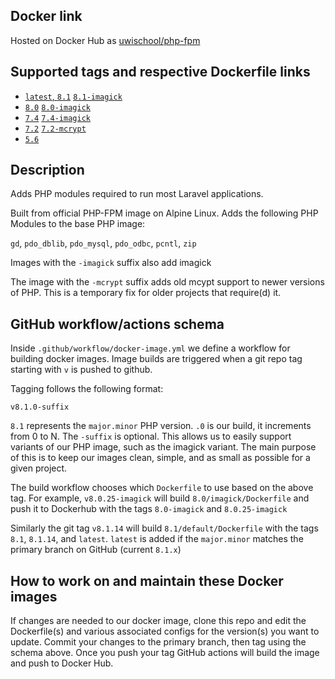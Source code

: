 ## Docker link

Hosted on Docker Hub as [uwischool/php-fpm](https://hub.docker.com/r/uwischool/php-fpm/)

## Supported tags and respective Dockerfile links

* [`latest`, `8.1`](docker-php-fpm/blob/main/8.1/default/Dockerfile) [`8.1-imagick`](docker-php-fpm/blob/main/8.1/imagick/Dockerfile) 
* [`8.0`](docker-php-fpm/blob/main/8.0/default/Dockerfile) [`8.0-imagick`](docker-php-fpm/blob/main/8.0/imagick/Dockerfile) 
* [`7.4`](docker-php-fpm/blob/main/7.4/default/Dockerfile) [`7.4-imagick`](docker-php-fpm/blob/main/7.4/imagick/Dockerfile) 
* [`7.2`](docker-php-fpm/blob/main/7.2/default/Dockerfile) [`7.2-mcrypt`](docker-php-fpm/blob/main/7.2/mcrypt/Dockerfile) 
* [`5.6`](docker-php-fpm/blob/main/5.6/default/Dockerfile) 


## Description

Adds PHP modules required to run most Laravel applications. 

Built from official PHP-FPM image on Alpine Linux. Adds the following PHP Modules to the base PHP image:

`gd`, `pdo_dblib`, `pdo_mysql`, `pdo_odbc`, `pcntl`, `zip`

Images with the `-imagick` suffix also add imagick

The image with the `-mcrypt` suffix adds old mcypt support to newer versions of PHP. This is a temporary fix for older projects that require(d) it.


## GitHub workflow/actions schema

Inside `.github/workflow/docker-image.yml` we define a workflow for building docker images. Image builds are triggered when a git repo tag starting with `v` is pushed to github. 

Tagging follows the following format:

`v8.1.0-suffix` 

`8.1` represents the `major.minor` PHP version. `.0` is our build, it increments from 0 to N. The `-suffix` is optional. This allows us to easily support variants of our PHP image, such as the imagick variant. The main purpose of this is to keep our images clean, simple, and as small as possible for a given project.

The build workflow chooses which `Dockerfile` to use based on the above tag. For example, `v8.0.25-imagick` will build `8.0/imagick/Dockerfile` and push it to Dockerhub with the tags `8.0-imagick` and `8.0.25-imagick`

Similarly the git tag `v8.1.14` will build `8.1/default/Dockerfile` with the tags `8.1`, `8.1.14`, and `latest`. `latest` is added if the `major.minor` matches the primary branch on GitHub (current `8.1.x`)


## How to work on and maintain these Docker images

If changes are needed to our docker image, clone this repo and edit the Dockerfile(s) and various associated configs for the version(s) you want to update. Commit your changes to the primary branch, then tag using the schema above. Once you push your tag GitHub actions will build the image and push to Docker Hub.
